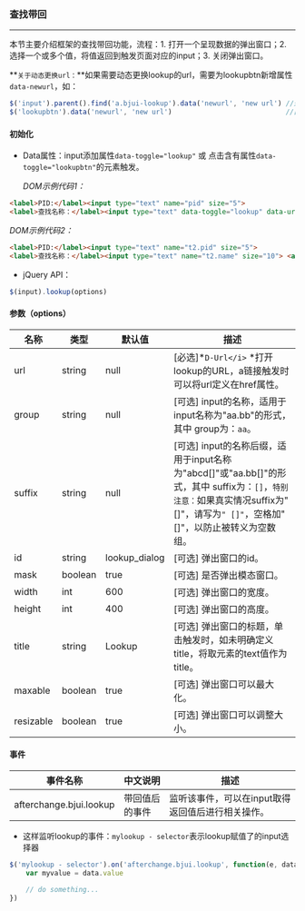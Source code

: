 ### 查找带回
***
本节主要介绍框架的查找带回功能，流程：1. 打开一个呈现数据的弹出窗口；2. 选择一个或多个值，将值返回到触发页面对应的input；3. 关闭弹出窗口。

**`关于动态更换url：`**如果需要动态更换lookup的url，需要为lookupbtn新增属性`data-newurl`，如：
```javascript
$('input').parent().find('a.bjui-lookup').data('newurl', 'new url') //通过input框修改附加按钮的url
$('lookupbtn').data('newurl', 'new url')                            //直接修改lookup按钮的url
```
#### 初始化
* Data属性：input添加属性`data-toggle="lookup"` 或 点击含有属性`data-toggle="lookupbtn"`的元素触发。

  *DOM示例代码1：*
```html
<label>PID:</label><input type="text" name="pid" size="5">
<label>查找名称：</label><input type="text" data-toggle="lookup" data-url="doc/form/mylookup.html" name="name" size="10">
```
*DOM示例代码2：*
```html
<label>PID:</label><input type="text" name="t2.pid" size="5">
<label>查找名称：</label><input type="text" name="t2.name" size="10"> <a href="doc/form/mylookup.html" data-toggle="lookupbtn" data-group="t2">打开Lookup窗口</a>
```
* jQuery API：
```js
$(input).lookup(options)
```
  
#### 参数（options）

| 名称 | 类型 | 默认值 | 描述 |
| -- | -- | -- | -- |
| url | string | null | [必选]*`D-Url</i>` *打开lookup的URL，a链接触发时可以将url定义在href属性。 |
| group | string | null | [可选] input的名称，适用于input名称为"aa.bb"的形式，其中 group为：`aa`。 |
| suffix | string | null | [可选] input的名称后缀，适用于input名称为"abcd[]"或"aa.bb[]"的形式，其中 suffix为：`[]`，`特别注意：`如果真实情况suffix为"[]"，请写为`" []"`，空格加"[]"，以防止被转义为空数组。 |
| id | string | lookup_dialog | [可选] 弹出窗口的id。 |
| mask | boolean | true | [可选] 是否弹出模态窗口。 |
| width | int | 600 | [可选] 弹出窗口的宽度。 |
| height | int | 400 | [可选] 弹出窗口的高度。 |
| title | string | Lookup | [可选] 弹出窗口的标题，单击触发时，如未明确定义title，将取元素的text值作为title。 |
| maxable | boolean |true | [可选] 弹出窗口可以最大化。 |
| resizable | boolean | true | [可选] 弹出窗口可以调整大小。 |
#### 事件

| 事件名称 | 中文说明 | 描述 |
| -- | -- | -- |
| afterchange.bjui.lookup | 带回值后的事件 | 监听该事件，可以在input取得返回值后进行相关操作。 |
* 这样监听lookup的事件：`mylookup - selector`表示lookup赋值了的input选择器
```js
$('mylookup - selector').on('afterchange.bjui.lookup', function(e, data) {
    var myvalue = data.value

    // do something...
})
```
